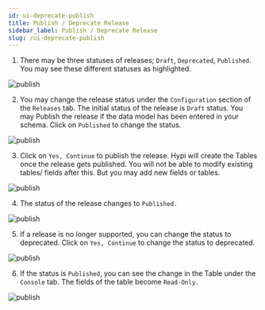 ```yaml
---
id: ui-deprecate-publish
title: Publish / Deprecate Release
sidebar_label: Publish / Deprecate Release
slug: /ui-deprecate-publish
---
```


1. There may be three statuses of releases; `Draft`, `Deprecated`, `Published`. You may see these different statuses as highlighted.

![publish](/img/UI-Publish-1.PNG)

2. You may change the release status under the `Configuration` section of the `Releases` tab. The initial status of the release is `Draft` status. You may Publish the release if the data model has been entered in your schema. Click on `Published` to change the status.

![publish](/img/UI-Publish-2.PNG)

3. Click on `Yes, Continue` to publish the release. Hypi will create the Tables once the release gets published. You will not be able to modify existing tables/ fields after this. But you may add new fields or tables.

![publish](/img/UI-Publish-3.PNG)

4. The status of the release changes to `Published.`

![publish](/img/UI-Publish-4.PNG)

5. If a release is no longer supported, you can change the status to deprecated. Click on `Yes, Continue` to change the status to deprecated.

![publish](/img/UI-Publish-5.PNG)

6. If the status is `Published`, you can see the change in the Table under the `Console` tab. The fields of the table become `Read-Only.`

![publish](/img/UI-Publish-6.PNG)
